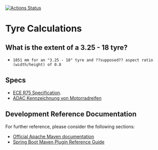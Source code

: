 [![Actions Status](https://github.com/oberwiesenfeld/tyres-oberwiesenfeld-tech/workflows/Java%20Continuous%20Integration%20Action/badge.svg)](https://github.com/oberwiesenfeld/tyres-oberwiesenfeld-tech/actions)
# Tyre Calculations

## What is the extent of a 3.25 - 18 tyre?
* `1851 mm for an "3.25 - 18" tyre and ??supposed?? aspect ratio (width/height) of 0.8`  

## Specs
* [ECE R75 Specification](https://eur-lex.europa.eu/legal-content/DE/TXT/?uri=CELEX%3A42011X0330%2802%29).
* [ADAC Kennzeichnung von Motorradreifen](https://www.adac.de/-/media/pdf/motorrad/kennzeichnung-motorradreifen.pdf)

## Development Reference Documentation
For further reference, please consider the following sections:

* [Official Apache Maven documentation](https://maven.apache.org/guides/index.html)
* [Spring Boot Maven Plugin Reference Guide](https://docs.spring.io/spring-boot/docs/2.1.9.RELEASE/maven-plugin/)

